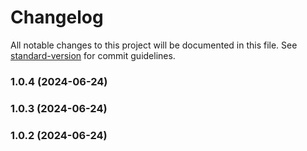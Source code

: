 # Changelog

All notable changes to this project will be documented in this file. See [standard-version](https://github.com/conventional-changelog/standard-version) for commit guidelines.

### 1.0.4 (2024-06-24)

### 1.0.3 (2024-06-24)

### 1.0.2 (2024-06-24)
